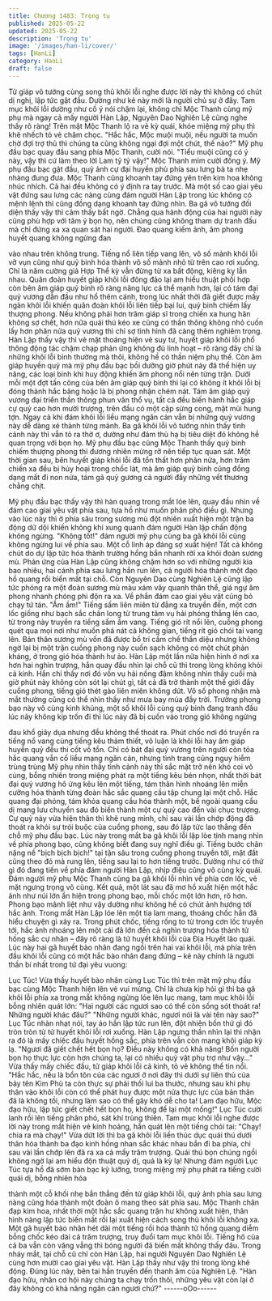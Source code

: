 ```yaml
---
title: Chương 1483: Trọng tụ
published: 2025-05-22
updated: 2025-05-22
description: 'Trọng tụ'
image: '/images/han-li/cover/'
tags: [HanLi]
category: HanLi
draft: false
---
```


Tử giáp võ tướng cùng song thủ khôi lỗi nghe được lời này thì
không có chút dị nghị, lập tức gật đầu. Dường như kẻ này mới là
người chủ sự ở đây.
Tam mục khôi lỗi dường như cố ý nói chậm lại, không chỉ Mộc
Thanh cùng mỹ phụ mà ngay cả mấy người Hàn Lập, Nguyên
Dao Nghiên Lệ cũng nghe thấy rõ ràng!
Trên mặt Mộc Thanh lộ ra vẻ kỳ quái, khóe miệng mỹ phụ thì khẽ
nhếch tỏ vẻ châm chọc.
"Hắc hắc, Mộc muội muội, nếu người ta muốn chờ đợi trợ thủ thì
chúng ta cũng không ngại đợi một chút, thế nào?" Mỹ phụ đầu
bạc quay đầu sang phía Mộc Thanh, cười nói.
"Tiểu muội cũng có ý này, vậy thì cứ làm theo lời Lam tỷ tỷ vậy!"
Mộc Thanh mỉm cười đồng ý.
Mỹ phụ đầu bạc gật đầu, quỷ ảnh cự đại huyền phù phía sau lưng
bà ta nhẹ nhàng đung đưa. Mộc Thanh cũng khoanh tay đứng
yên trên kim hoa không nhúc nhích. Cả hai đều không có ý định
ra tay trước.
Mà một số cao giai yêu vật đứng sau lưng các nàng cùng đám
người Hàn Lập trong lúc không có mệnh lệnh thì cũng đồng dạng
khoanh tay đứng nhìn.
Ba gã võ tướng đối diện thấy vậy thì cảm thấy bất ngờ. Chẳng
qua hành động của hai người này cũng phù hợp với tâm ý bọn
họ, nên chúng cũng không tham dự tranh đấu mà chỉ đứng xa xa
quan sát hai người.
Đao quang kiếm ảnh, âm phong huyết quang không ngừng đan

vào nhau trên không trung. Tiếng nổ liên tiếp vang lên, vô số
mảnh khôi lỗi vỡ vụn cũng như quỷ binh hóa thành vô số mảnh
nhỏ từ trên cao rơi xuống. Chỉ là năm cường giả Hợp Thể kỳ vẫn
đừng từ xa bất động, kiêng kỵ lẫn nhau.
Quân đoàn huyết giáp khôi lỗi đông đảo lại am hiểu thuật phối
hợp còn bên âm giáp quỷ binh rõ ràng năng lực cá thể mạnh hơn,
lại có tám đại quỷ vương dẫn đầu như hổ thêm cánh, trong lúc
nhất thời đã giết được mấy ngàn khôi lỗi khiến quân đoàn khôi lỗi
liên tiếp bại lui, quỷ binh chiếm lấy thượng phong. Nếu không phải
hơn trăm giáp sĩ trong chiến xa hung hãn không sợ chết, hơn nữa
quái thú kéo xe cũng có thần thông không nhỏ cuốn lấy hơn phân
nửa quỷ vương thì chỉ sợ tình hình đã càng thêm nghiêm trọng.
Hàn Lập thấy vậy thì vẻ mặt thoáng hiện vẻ suy tư, huyết giáp
khôi lỗi phổ thông động tác chậm chạp phản ứng không đủ linh
hoạt – rõ ràng đây chỉ là những khôi lỗi bình thường mà thôi,
không hề có thần niệm phụ thể. Còn âm giáp huyền quỷ mà mỹ
phụ đầu bạc bồi dưỡng giờ phút này đã thể hiện uy năng, các loại
binh khí huy động khiến âm phong nổi nên từng trận. Dưới mỗi
một đợt tấn công của bên âm giáp quỷ binh thì lại có không ít khôi
lỗi bị đóng thành hắc băng hoặc là bị phong nhận chém nát. Tám
âm giáp quỷ vương đại triển thần thông phun vân thổ vụ, tất cả
đều biến hành hắc giáp cự quỷ cao hơn mười trượng, trên đầu có
một cặp sừng cong, mặt mũi hung tợn. Ngay cả khi đám khôi lỗi
liều mạng ngăn cản vẫn bị những quỷ vương này dễ dàng xé
thành từng mảnh.
Ba gã khôi lỗi võ tướng nhìn thấy tình cảnh này thì vẫn tỏ ra thờ
ơ, dường như đám thủ hạ bị tiêu diệt đó không hề quan trọng với
bọn họ.
Mỹ phụ đầu bạc cũng Mộc Thanh thấy quỷ binh chiếm thượng
phong thì đương nhiên mừng rỡ nên tiếp tục quan sát.
Một thời gian sau, bên huyết giáp khôi lỗi đã tổn thất hơn phân
nửa, hơn trăm chiến xa đều bị hủy hoại trong chốc lát, mà âm
giáp quỷ binh cũng đồng dạng mất đi non nửa, tám gã quỷ gương
cả người đầy những vết thương chằng chịt.

Mỹ phụ đầu bạc thấy vậy thì hàn quang trong mắt lóe lên, quay
đầu nhìn về đám cao giai yêu vật phía sau, tựa hồ như muốn
phân phó điều gì.
Nhưng vào lúc này thì ở phía sâu trong sương mù đột nhiên xuất
hiện một trận ba động dữ dội khiến không khí xung quanh đám
người Hàn lập chấn động không ngừng.
"Không tốt!" đám người mỹ phụ cùng ba gã khôi lỗi cũng không
ngừng lui về phía sau. Một cỗ linh áp đáng sợ xuất hiện! Tất cả
không chút do dự lập tức hóa thành trường hồng bắn nhanh rời
xa khỏi đoàn sương mù.
Phản ứng của Hàn Lập cũng không chậm hơn so với những
người kia bao nhiêu, hai cánh phía sau lưng hắn run lên, cả
người hóa thành một đạo hồ quang rồi biến mất tại chỗ. Còn
Nguyên Dao cùng Nghiên Lệ cũng lập tức phóng ra một đoàn
sương mù màu xám vây quanh thân thể, giá ngự âm phong
nhanh chóng phi độn ra xa. Về phần đám cao giai yêu vật cũng
bỏ chạy tứ tán.
"Ầm ầm!" Tiếng sấm liên miên từ đằng xa truyền đến, một cơn lốc
giống như bạch sắc chân long từ trung tâm vụ hải phóng thẳng
lên cao, từ trong này truyền ra tiếng sấm ầm vang.
Tiếng gió rít nổi lên, cuồng phong quét qua mọi nơi như muốn phá
nát cả không gian, tiếng rít gió chói tai vang lên. Bản thân sương
mù vốn đã được bố trí cấm chế thần diệu nhưng không ngờ lại bị
một trận cuồng phong này cuốn sạch không có một chút phản
kháng, ở trong gió hóa thành hư ảo.
Hàn Lập một lần nữa hiện hình ở nơi xa hơn hai nghìn trượng,
hắn quay đầu nhìn lại chỗ cũ thì trong lòng không khỏi cả kinh.
Hắn chỉ thấy nơi đó vốn vụ hải nồng đậm không nhìn thấy cuối
mà giờ phút này không còn sót lại chút gì, tất cả đã trở thành một
thế giới đầy cuồng phong, tiếng gió thét gào liên miên không dứt.
Vô số phong nhận mà mắt thường cũng có thể nhìn thấy như
mưa bay múa đầy trời. Trường phong bạo này vô cùng kinh
khủng, một số khôi lỗi cùng quỷ binh đang tranh đấu lúc nãy
không kịp trốn đi thì lúc này đã bị cuốn vào trong gió không ngừng

đau khổ giãy dụa nhưng đều không thể thoát ra. Phút chốc nơi đó
truyền ra tiếng nổ vang cùng tiếng kêu thảm thiết, vô luận là khôi
lỗi hay âm giáp huyền quỷ đều thi cốt vô tồn. Chỉ có bát đại quỷ
vương trên người còn tỏa hắc quang vẫn cố liều mạng ngăn cản,
nhưng tình trang cũng nguy hiểm trùng trùng
Mỹ phụ nhìn thấy tình cảnh này thì sắc mặt trở nên khó coi vô
cùng, bỗng nhiên trong miệng phát ra một tiếng kêu bén nhọn,
nhất thời bát đại quỷ vương hô ứng kêu lên một tiếng, tám thân
hình nhoáng lên miễn cưỡng hóa thành từng đoàn hắc sắc quang
cầu tập chung lại một chỗ. Hắc quang đại phóng, tám khỏa quang
cầu hóa thành một, bề ngoài quang cầu dị mang lưu chuyển sau
đó biến thành một cự quỷ cao đến vài chục trượng. Cự quỷ này
vừa hiện thân thì khẽ rung mình, chỉ sau vài lần chớp động đã
thoát ra khỏi sự trói buộc của cuồng phong, sau đó lập tức lao
thẳng đến chỗ mỹ phụ đầu bạc.
Lúc này trong mắt ba gã khôi lỗi lập lòe tinh mang nhìn về phía
phong bạo, cũng không biết đang suy nghĩ điều gì.
Tiếng bước chân nặng nề "bịch bịch bịch!" tại tận sâu trong cuồng
phong truyền tới, mặt đất cũng theo đó mà rung lên, tiếng sau lại
to hơn tiếng trước. Dường như có thứ gì đó đang tiến về phía
đám người Hàn Lập, nhịp điệu cũng vô cùng kỳ quái.
Đám người mỹ phụ Mộc Thanh cùng ba gã khôi lỗi nhìn về phía
cơn lốc, vẻ mặt ngưng trọng vô cùng. Kết quả, một lát sau đã mơ
hồ xuất hiện một hắc ảnh như núi lớn ẩn hiện trong phong bạo,
mỗi chốc một lớn hơn, rõ hơn. Phong bạo mãnh liệt như vậy
dường như không hề có chút ảnh hướng tới hắc ảnh.
Trong mắt Hàn Lập lóe lên một tia lam mang, thoáng chốc hắn đã
hiểu chuyện gì xảy ra.
Trong phút chốc, tiếng rống to từ trong cơn lốc truyền tới, hắc ảnh
nhoáng lên một cái đã lớn đến cả nghìn trượng hóa thành tử
hồng sắc cự nhân – đây rõ ràng là tử huyết khôi lỗi của Địa Huyết
lão quái. Lúc này hai gã huyết bào nhân đang ngồi trên hai vai
khôi lỗi, mà phía trên đầu khôi lỗi cũng có một hắc bào nhân đang
đứng – kẻ này chính là người thần bí nhất trong tứ đại yêu vuong:

Lục Túc!
Vừa thấy huyết bào nhân cùng Lục Túc thì trên mặt mỹ phụ đầu
bạc cùng Mộc Thanh hiện lên vẻ vui mừng. Chỉ là chưa kịp hỏi gì
thì ba gã khôi lỗi phía xa trong mắt không ngừng lóe lên lục mang,
tam mục khôi lỗi bỗng nhiên quát lớn: "Hai người các ngươi sao
có thể còn sống sót thoát ra! Những người khác đâu?"
"Những người khác, ngươi nói là vài tên này sao?" Lục Túc nhàn
nhạt nói, tay áo hắn lập tức run lên, đột nhiên bốn thứ gì đó tròn
tròn từ tử huyết khôi lỗi rơi xuống.
Hàn Lập ngưng thần nhìn lại thì nhận ra đó là mấy chiếc đầu
huyết hồng sắc, phía trên vẫn còn mang khôi giáp kỳ lạ.
"Ngươi đã giết chết hết bọn họ? Điều này không có khả năng!
Bốn người bọn họ thực lực còn hơn chúng ta, lại có nhiều quỷ vật
phụ trợ như vậy…" Vừa thấy mấy chiếc đầu, tử giáp khôi lỗi cả
kinh, tỏ vẻ không thể tin nổi.
"Hắc hắc, nếu là bổn tôn của các ngươi ở nơi đây thì dưới sự liên
thủ của bảy tên Kim Phù ta còn thực sự phải thối lui ba thước,
nhưng sau khi phụ thân vào khôi lỗi còn có thể phát huy được một
nửa thực lực của bản thân đã là không tồi, nhưng làm sao có thể
gây khó dễ cho ta! Lam đạo hữu, Mộc đạo hữu, lập tức giết chết
hết bọn họ, không để lại một mống!" Lục Túc cười lanh rồi lên
tiếng phân phó, sát khí trùng thiên.
Tam mục khôi lỗi nghe được lời này trong mắt hiện vẻ kinh hoảng,
hắn quát lên một tiếng chói tai:
"Chạy! chia ra mà chạy!"
Vừa dứt lời thì ba gã khôi lỗi liền thúc dục quái thú dưới thân hóa
thành ba đạo kinh hồng nhan sắc khác nhau bắn đi ba phía, chỉ
sau vài lần chớp lên đã ra xa cả mấy trăm trượng. Quái thú bọn
chúng ngồi không ngờ lại am hiểu độn thuật quỷ dị, quả là kỳ lạ!
Nhưng đám người Lục Túc tựa hồ đã sớm bàn bạc kỹ lưỡng,
trong miệng mỹ phụ phát ra tiếng cười quái dị, bỗng nhiên hóa

thành một cỗ khối nhẹ bắn thẳng đến tử giáp khôi lỗi, quỷ ảnh
phía sau lưng nàng cũng hóa thành một đoàn ô mang theo sát
phía sau. Mộc Thanh chân đạp kim hoa, nhất thời một hắc sắc
quang trận hư không xuất hiện, thân hình nàng lập tức biến mất
rồi lại xuất hiện cách song thủ khôi lỗi không xa.
Một gã huyết bào nhân hét dài một tiếng rồi hóa thành tử hồng
quang diễm bỗng chốc kéo dài cả trăm trượng, truy đuổi tam mục
khôi lỗi.
Tiếng hô của cả ba vẫn còn văng vẳng thì bóng người đã biến
mất không thấy đâu. Trong nháy mắt, tại chỗ cũ chỉ còn Hàn Lập,
hai người Nguyên Dao Nghiên Lệ cùng hơn mười cao giai yêu
vật.
Hàn Lập thấy như vậy thì trong lòng khẽ động.
Đúng lúc này, bên tai hắn truyền đến thanh âm của Nghiên Lệ.
"Hàn đạo hữu, nhân cơ hội này chúng ta chạy trốn thôi, những
yêu vật còn lại ở đây không có khả năng ngăn cản ngươi chứ?"
------oOo------
